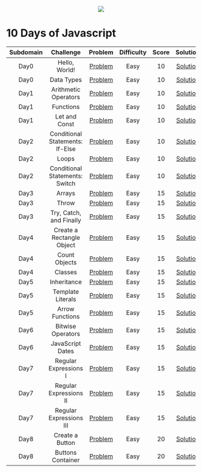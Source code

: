 <p align="center"><a href="https://www.hackerrank.com/valmirchagas88"><img src="https://i0.wp.com/gradsingames.com/wp-content/uploads/2016/05/856771_668224053197841_1943699009_o.png" ></a></p>

# 10 Days of Javascript

|       Subdomain       |                 Challenge                 |                                             Problem                                              | Difficulty | Score |                                             Solution                                              |
| :-------------------: | :---------------------------------------: | :----------------------------------------------------------------------------------------------: | :--------: | :---: | :-----------------------------------------------------------------------------------------------: |
|     Day0      |      Hello, World!      |             [Problem](https://www.hackerrank.com/challenges/js10-hello-world/problem)              |    Easy    |   10   |   [Solution](/Day0/01-Hello%2C%20World!.js)   |
|     Day0      |              Data Types              |               [Problem](https://www.hackerrank.com/challenges/js10-data-types/problem)                |    Easy    |  10   |              [Solution](/Day0/02-Data%20Types.js)               |
|     Day1      |          Arithmetic Operators           |       [Problem](https://www.hackerrank.com/challenges/js10-arithmetic-operators/problem)       |    Easy    |  10   |           [Solution](/Day1/03-Arithmetic%20Operators.js)            |
|     Day1      |              Functions             |             [Problem](https://www.hackerrank.com/challenges/js10-function/problem)             |    Easy    |  10   |            [Solution](/Day1/04-Functions.js)            |
|     Day1      |              Let and Const             |             [Problem](https://www.hackerrank.com/challenges/js10-let-and-const/problem)             |    Easy    |  10   |            [Solution](/Day1/05-Let%20and%20Const.js)            |
|     Day2      |              Conditional Statements: If-Else             |             [Problem](https://www.hackerrank.com/challenges/js10-if-else/problem)             |    Easy    |  10   |        [Solution](Day2/06-Conditional%20Statements:%20if-Else.js)                |
|     Day2      |             Loops             |             [Problem](https://www.hackerrank.com/challenges/js10-loops/problem)             |    Easy    |  10   |        [Solution](Day2/07-Loops.js)              |
|     Day2      |             Conditional Statements: Switch             |             [Problem](https://www.hackerrank.com/challenges/js10-switch/problem)             |    Easy    |  10   |          [Solution](Day2/08-Switch.js)     |
|     Day3      |             Arrays             |             [Problem](https://www.hackerrank.com/challenges/js10-arrays/problem)             |    Easy    |  15   |         [Solution](Day3/09-Arrays.js)                |
|     Day3      |             Throw             |             [Problem](https://www.hackerrank.com/challenges/js10-throw/problem)             |    Easy    |  15   |         [Solution](Day3/10-Throw.js)               |
|     Day3      |             Try, Catch, and Finally             |             [Problem](https://www.hackerrank.com/challenges/js10-try-catch-and-finally/problem)             |    Easy    |  15   |      [Solution](Day3/11-Try,%20Catch,%20and%20Finally.js)                 |
|     Day4      |             Create a Rectangle Object             |             [Problem](https://www.hackerrank.com/challenges/js10-objects/problem)             |    Easy    |  15   |       [Solution](Day4/12-Create%20a%20Rectangle%20Object.js)                 |
|     Day4      |             Count Objects             |             [Problem](https://www.hackerrank.com/challenges/js10-count-objects/problem)             |    Easy    |  15   |       [Solution](Day4/13-Count%20Objects.js)               |
|     Day4      |             Classes             |             [Problem](https://www.hackerrank.com/challenges/js10-class/problem)             |    Easy    |  15   |      [Solution](Day4/14-Classes.js)                  |
|     Day5      |             Inheritance             |             [Problem](https://www.hackerrank.com/challenges/js10-inheritance/problem)             |    Easy    |  15   |        [Solution](Day5/15-Inheritance.js)              |
|     Day5      |             Template Literals             |             [Problem](https://www.hackerrank.com/challenges/js10-template-literals/problem)             |    Easy    |  15   |         [Solution](Day5/16-Template%20Literals.js)               |
|     Day5      |             Arrow Functions            |             [Problem](https://www.hackerrank.com/challenges/js10-arrows/problem)             |    Easy    |  15   |        [Solution](Day5/17-Arrow%20Functions.js)               |
|     Day6      |             Bitwise Operators            |             [Problem](https://www.hackerrank.com/challenges/js10-bitwise/problem)             |    Easy    |  15   |       [Solution](Day6/18-Bitwise%20Operators.js)                 |
|     Day6      |             JavaScript Dates            |             [Problem](https://www.hackerrank.com/challenges/js10-date/problem)             |    Easy    |  15   |          [Solution](Day6/19-JavaScript%20Dates.js)              |
|     Day7      |             Regular Expressions I            |             [Problem](https://www.hackerrank.com/challenges/js10-regexp-1/problem)             |    Easy    |  15   |  [Solution](Day7/20-Regular%20Expressions%20I.js)                      |
|     Day7      |             Regular Expressions II            |             [Problem](https://www.hackerrank.com/challenges/js10-regexp-2/problem)             |    Easy    |  15   |      [Solution](Day7/21-Regular%20Expressions%20II.js)                 |
|     Day7      |             Regular Expressions III            |             [Problem](https://www.hackerrank.com/challenges/js10-regexp-3/problem)             |    Easy    |  15   |      [Solution](Day7/20-Regular%20Expressions%20III.js)                  |
|     Day8      |              Create a Button            |             [Problem](https://www.hackerrank.com/challenges/js10-create-a-button)             |    Easy    |  20   |         [Solution](Day8/23-Create%20a%20Button.js)               |
|     Day8      |             Buttons Container            |             [Problem](https://www.hackerrank.com/challenges/js10-buttons-container)             |    Easy    |  20   |      [Solution](Day8/24-Buttons%20Container.js)                |